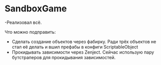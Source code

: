 # SandboxGame
 
-Реализовал всё. 

Что можно подправить:
- Сделать создание объектов через фабирку. Ради трёх объектов не стал её делать и вшил префабы в конфиги ScriptableObject
- Прокидывать зависимости через Zenject. Сейчас использую пару бутстраперов для прокидывания зависимостей.
